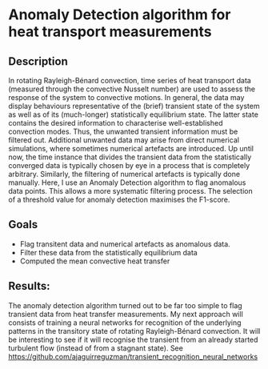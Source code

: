 # Anomaly Detection algorithm for heat transport measurements

## Description
In rotating Rayleigh-Bénard convection, time series of heat transport data (measured through the convective Nusselt number) are used to assess the response of the system to convective motions. In general, the data may display behaviours representative of the (brief) transient state of the system as well as of its (much-longer) statistically equilibrium state. The latter state contains the desired information to characterise well-established convection modes. Thus, the unwanted transient information must be filtered out. Additional unwanted data may arise from direct numerical simulations, where sometimes numerical artefacts are introduced. Up until now, the time instance that divides the transient data from the statistically converged data is typically chosen by eye in a process that is completely arbitrary. Similarly, the filtering of numerical artefacts is typically done manually. Here, I use an Anomaly Detection algorithm to flag anomalous data points. This allows a more systematic filtering process. The selection of a threshold value for anomaly detection maximises the F1-score.

## Goals
- Flag transitent data and numerical artefacts as anomalous data.
- Filter these data from the statistically equilibrium data
- Computed the mean convective heat transfer

## Results:
The anomaly detection algorithm turned out to be far too simple to flag transient data from heat transfer measurements. My next approach will consists of training a neural networks for recognition of the underlying patterns in the transitory state of rotating Rayleigh-Bénard convection. It will be interesting to see if it will recognise the transient from an already started turbulent flow (instead of from a stagnant state). See https://github.com/ajaguirreguzman/transient_recognition_neural_networks


